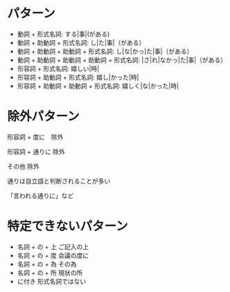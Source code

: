 # パターン

- 動詞 + 形式名詞: する|事|(がある)
- 動詞 + 助動詞 + 形式名詞: し|た|事|（がある）
- 動詞 + 助動詞 + 助動詞 + 形式名詞: し|な|かっ|た|事|（がある）
- 動詞 + 助動詞 + 助動詞 + 助動詞 + 形式名詞: |さ|れ|なかっ|た|事|（がある）
- 形容詞 + 形式名詞: 嬉しい|時|
- 形容詞 + 助動詞 + 形式名詞: 嬉し|かった|時|
- 形容詞 + 助動詞 + 助動詞 + 形式名詞: 嬉しく|な|かった|時|

# 除外パターン

形容詞 + 度に　除外

形容詞 + 通りに 除外

その他 除外

通りは自立語と判断されることが多い

「言われる通りに」など

# 特定できないパターン
- 名詞 + の + 上 ご記入の上
- 名詞 + の + 度 会議の度に
- 名詞 + の + 為 その為
- 名詞 + の + 所 現状の所
- に付き 形式名詞ではない
